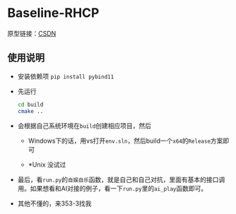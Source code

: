 # Baseline-RHCP

原型链接：[CSDN](https://blog.csdn.net/sm9sun/article/details/70787814)

## 使用说明

- 安装依赖项 `pip install pybind11`

- 先运行
    ```bash
    cd build
    cmake ..
    ```

- 会根据自己系统环境在`build`创建相应项目，然后

    - Windows下的话，用vs打开`env.sln`，然后build一个`x64`的`Release`方案即可

    - \*Unix 没试过

- 最后，看`run.py`的`自娱自乐`函数，就是自己和自己对抗，里面有基本的接口调用。如果想看和AI对接的例子，看一下`run.py`里的`ai_play`函数即可。

- 其他不懂的，来353-3找我
